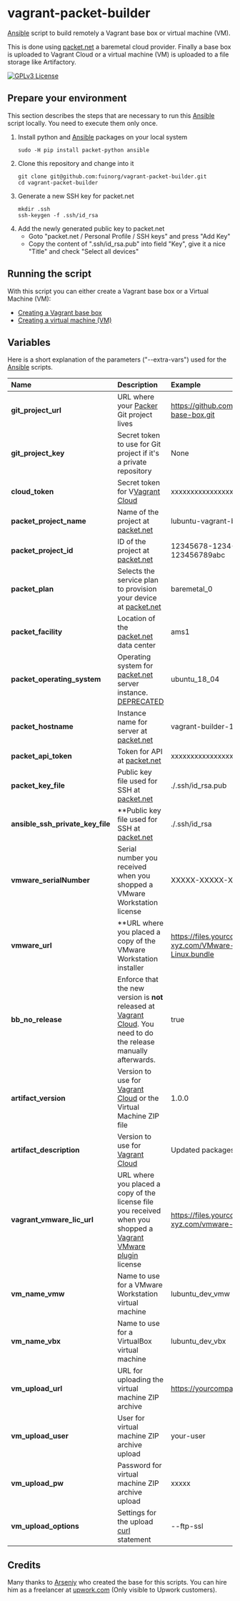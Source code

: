 # vagrant-packet-builder
[Ansible](https://www.ansible.com/) script to build remotely a Vagrant base box or virtual machine (VM).

This is done using [packet.net](https://www.packet.net/) a baremetal cloud provider. Finally a base box is uploaded to Vagrant Cloud or a virtual machine (VM) is uploaded to a file storage like Artifactory.

[![GPLv3 License](http://img.shields.io/badge/license-GPLv3-blue.svg)](https://www.gnu.org/licenses/gpl-3.0.de.html)

## Prepare your environment
This section describes the steps that are necessary to run this [Ansible](https://www.ansible.com/) script locally. You need to execute them only once.

1. Install python and [Ansible](https://www.ansible.com/) packages on your local system
   ```
   sudo -H pip install packet-python ansible
   ```
2. Clone this repository and change into it
   ```
   git clone git@github.com:fuinorg/vagrant-packet-builder.git
   cd vagrant-packet-builder
   ```
3. Generate a new SSH key for packet.net
   ```
   mkdir .ssh
   ssh-keygen -f .ssh/id_rsa
   ```
4. Add the newly generated public key to packet.net
   * Goto "packet.net / Personal Profile / SSH keys" and press "Add Key"
   * Copy the content of ".ssh/id_rsa.pub" into field "Key", give it a nice "Title" and check "Select all devices"

## Running the script
With this script you can either create a Vagrant base box or a Virtual Machine (VM):
* [Creating a Vagrant base box](README-bb.md)
* [Creating a virtual machine (VM)](README-vm.md)

## Variables
Here is a short explanation of the parameters ("--extra-vars") used for the [Ansible](https://www.ansible.com/) scripts. 

| Name  | Description | Example |
| :---- | :---------- | :------ |
| **git_project_url** | URL where your [Packer](https://www.packer.io/) Git project lives | https://github.com/fuinorg/lubuntu-vagrant-base-box.git | 
| **git_project_key** | Secret token to use for Git project if it's a private repository | None | 
| **cloud_token** | Secret token for V[Vagrant Cloud](https://app.vagrantup.com/) | xxxxxxxxxxxxxxxxxxxxxxxxxxxxxxxx | 
| **packet_project_name** | Name of the project at [packet.net](https://www.packet.net/) | lubuntu-vagrant-base-box | 
| **packet_project_id** | ID of the project at [packet.net](https://www.packet.net/) | 12345678-1234-1234-1234-123456789abc |
| **packet_plan** | Selects the service plan to provision your device at [packet.net](https://www.packet.net/) | baremetal_0 | 
| **packet_facility** | Location of the [packet.net](https://www.packet.net/) data center | ams1 | 
| **packet_operating_system** | Operating system for [packet.net](https://www.packet.net/) server instance. [DEPRECATED](https://github.com/fuinorg/vagrant-packet-builder/issues/13) | ubuntu_18_04 | 
| **packet_hostname** | Instance name for server at [packet.net](https://www.packet.net/) | vagrant-builder-1234 | 
| **packet_api_token** | Token for API at [packet.net](https://www.packet.net/) | xxxxxxxxxxxxxxxxxxxxxxxxxxxxxxxx |
| **packet_key_file** | Public key file used for SSH at [packet.net](https://www.packet.net/) | ./.ssh/id_rsa.pub |
| **ansible_ssh_private_key_file** | **Public key file used for SSH at [packet.net](https://www.packet.net/) | ./.ssh/id_rsa |
| **vmware_serialNumber** | Serial number you received when you shopped a VMware Workstation license | XXXXX-XXXXX-XXXXX-XXXXX-XXXXX |
| **vmware_url** | **URL where you placed a copy of the VMware Workstation installer | https://files.yourcompany-domain-xyz.com/VMware-Workstation-14-Pro-Linux.bundle |
| **bb_no_release** | Enforce that the new version is **not** released at [Vagrant Cloud](https://app.vagrantup.com/). You need to do the release manually afterwards. | true |
| **artifact_version** | Version to use for [Vagrant Cloud](https://app.vagrantup.com/) or the Virtual Machine ZIP file | 1.0.0 |
| **artifact_description** | Version to use for [Vagrant Cloud](https://app.vagrantup.com/) | Updated packages |
| **vagrant_vmware_lic_url** | URL where you placed a copy of the license file you received when you shopped a [Vagrant VMware plugin](https://www.vagrantup.com/vmware) license | https://files.yourcompany-domain-xyz.com/vmware-workstation.lic |
| **vm_name_vmw** | Name to use for a VMware Workstation virtual machine | lubuntu_dev_vmw |
| **vm_name_vbx** | Name to use for a VirtualBox virtual machine | lubuntu_dev_vbx |
| **vm_upload_url** | URL for uploading the virtual machine ZIP archive | https://yourcompany.jfrog.io/yourcompany/files/ |
| **vm_upload_user** | User for virtual machine ZIP archive upload | your-user |
| **vm_upload_pw** | Password for virtual machine ZIP archive upload  | xxxxx |
| **vm_upload_options** | Settings for the upload [curl](https://curl.haxx.se/) statement | --ftp-ssl |

## Credits
Many thanks to [Arseniy](https://github.com/ashemenev/) who created the base for this scripts. You can hire him as a freelancer at [upwork.com](https://www.upwork.com/freelancers/~018e862d2f68accf3b/) (Only visible to Upwork customers).
